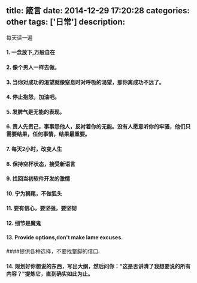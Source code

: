 title: 箴言
date: 2014-12-29 17:20:28
categories: other
tags: ['日常']
description:
---
每天读一遍
<!--more-->
#### 1. 一念放下,万般自在  
#### 2. 像个男人一样去做。
#### 3. 当你对成功的渴望就像窒息时对呼吸的渴望，那你离成功不远了。
#### 4. 停止抱怨，加油吧。
#### 5. 发脾气是无能的表现。
#### 6. 责人先责己，事事怨他人，反衬着你的无能。没有人愿意听你的牢骚，他们只需要结果，任何事情，结果最重要。
#### 7. 每天2小时，改变人生
#### 8. 保持空杯状态，接受新语言
#### 9. 找回当初软件开发的激情
#### 10. 宁为狮尾，不做狐头
#### 11. 要有信心，要坚强，要坚韧
#### 12. 细节是魔鬼
#### 13. Provide options,don't make lame excuses.
####提供各种选择，不要找蹩脚的借口.
#### 14. 规划好你想说的东西，写出大纲，然后问你："这是否讲清了我想要说的所有内容？"提炼它，直到确实如此为止。
